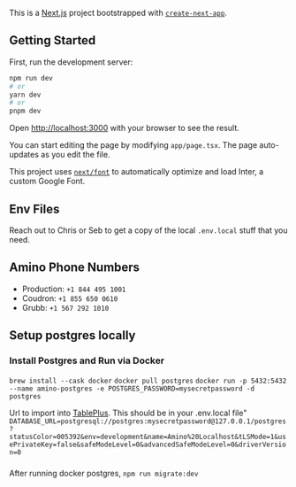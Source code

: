 This is a [Next.js](https://nextjs.org/) project bootstrapped with [`create-next-app`](https://github.com/vercel/next.js/tree/canary/packages/create-next-app).

## Getting Started

First, run the development server:

```bash
npm run dev
# or
yarn dev
# or
pnpm dev
```

Open [http://localhost:3000](http://localhost:3000) with your browser to see the result.

You can start editing the page by modifying `app/page.tsx`. The page auto-updates as you edit the file.

This project uses [`next/font`](https://nextjs.org/docs/basic-features/font-optimization) to automatically optimize and load Inter, a custom Google Font.

## Env Files
Reach out to Chris or Seb to get a copy of the local `.env.local` stuff that you need.

## Amino Phone Numbers
- Production: `+1 844 495 1001`
- Coudron: `+1 855 650 0610`
- Grubb: `+1 567 292 1010`


## Setup postgres locally
### Install Postgres and Run via Docker
`brew install --cask docker`
`docker pull postgres`
`docker run -p 5432:5432 --name amino-postgres -e POSTGRES_PASSWORD=mysecretpassword -d postgres`

Url to import into [TablePlus](https://tableplus.com/). This should be in your .env.local file"
`DATABASE_URL=postgresql://postgres:mysecretpassword@127.0.0.1/postgres?statusColor=005392&env=development&name=Amino%20Localhost&tLSMode=1&usePrivateKey=false&safeModeLevel=0&advancedSafeModeLevel=0&driverVersion=0`

###
After running docker postgres, 
`npm run migrate:dev`